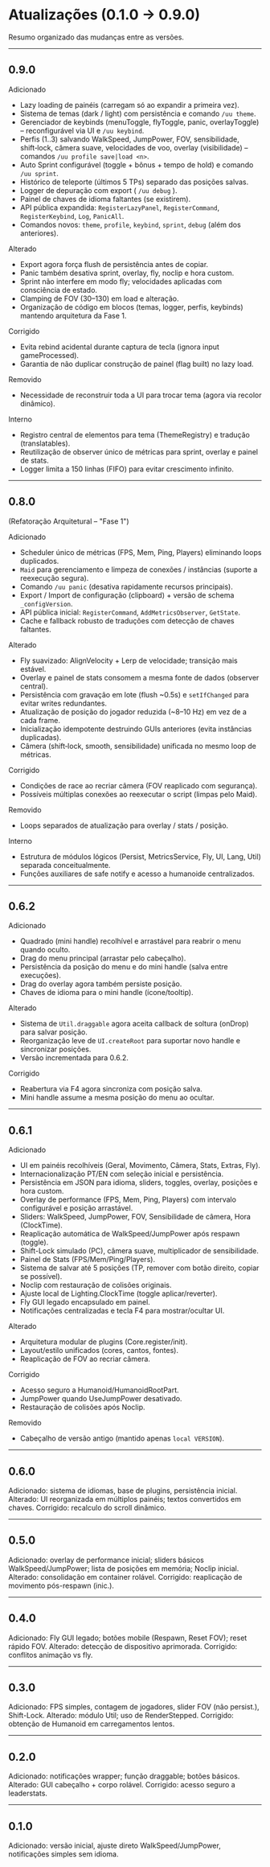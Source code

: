 # Atualizações (0.1.0 → 0.9.0)

Resumo organizado das mudanças entre as versões.

---

## 0.9.0
Adicionado
- Lazy loading de painéis (carregam só ao expandir a primeira vez).
- Sistema de temas (dark / light) com persistência e comando `/uu theme`.
- Gerenciador de keybinds (menuToggle, flyToggle, panic, overlayToggle) – reconfigurável via UI e `/uu keybind`.
- Perfis (1..3) salvando WalkSpeed, JumpPower, FOV, sensibilidade, shift‑lock, câmera suave, velocidades de voo, overlay (visibilidade) – comandos `/uu profile save|load <n>`.
- Auto Sprint configurável (toggle + bônus + tempo de hold) e comando `/uu sprint`.
- Histórico de teleporte (últimos 5 TPs) separado das posições salvas.
- Logger de depuração com export ( `/uu debug` ).
- Painel de chaves de idioma faltantes (se existirem).
- API pública expandida: `RegisterLazyPanel`, `RegisterCommand`, `RegisterKeybind`, `Log`, `PanicAll`.
- Comandos novos: `theme`, `profile`, `keybind`, `sprint`, `debug` (além dos anteriores).

Alterado
- Export agora força flush de persistência antes de copiar.
- Panic também desativa sprint, overlay, fly, noclip e hora custom.
- Sprint não interfere em modo fly; velocidades aplicadas com consciência de estado.
- Clamping de FOV (30–130) em load e alteração.
- Organização de código em blocos (temas, logger, perfis, keybinds) mantendo arquitetura da Fase 1.

Corrigido
- Evita rebind acidental durante captura de tecla (ignora input gameProcessed).
- Garantia de não duplicar construção de painel (flag built) no lazy load.

Removido
- Necessidade de reconstruir toda a UI para trocar tema (agora via recolor dinâmico).

Interno
- Registro central de elementos para tema (ThemeRegistry) e tradução (translatables).
- Reutilização de observer único de métricas para sprint, overlay e painel de stats.
- Logger limita a 150 linhas (FIFO) para evitar crescimento infinito.

---

## 0.8.0
(Refatoração Arquitetural – "Fase 1")

Adicionado
- Scheduler único de métricas (FPS, Mem, Ping, Players) eliminando loops duplicados.
- `Maid` para gerenciamento e limpeza de conexões / instâncias (suporte a reexecução segura).
- Comando `/uu panic` (desativa rapidamente recursos principais).
- Export / Import de configuração (clipboard) + versão de schema `_configVersion`.
- API pública inicial: `RegisterCommand`, `AddMetricsObserver`, `GetState`.
- Cache e fallback robusto de traduções com detecção de chaves faltantes.

Alterado
- Fly suavizado: AlignVelocity + Lerp de velocidade; transição mais estável.
- Overlay e painel de stats consomem a mesma fonte de dados (observer central).
- Persistência com gravação em lote (flush ~0.5s) e `setIfChanged` para evitar writes redundantes.
- Atualização de posição do jogador reduzida (~8–10 Hz) em vez de a cada frame.
- Inicialização idempotente destruindo GUIs anteriores (evita instâncias duplicadas).
- Câmera (shift‑lock, smooth, sensibilidade) unificada no mesmo loop de métricas.

Corrigido
- Condições de race ao recriar câmera (FOV reaplicado com segurança).
- Possíveis múltiplas conexões ao reexecutar o script (limpas pelo Maid).

Removido
- Loops separados de atualização para overlay / stats / posição.

Interno
- Estrutura de módulos lógicos (Persist, MetricsService, Fly, UI, Lang, Util) separada conceitualmente.
- Funções auxiliares de safe notify e acesso a humanoide centralizados.

---

## 0.6.2
Adicionado
- Quadrado (mini handle) recolhível e arrastável para reabrir o menu quando oculto.
- Drag do menu principal (arrastar pelo cabeçalho).
- Persistência da posição do menu e do mini handle (salva entre execuções).
- Drag do overlay agora também persiste posição.
- Chaves de idioma para o mini handle (ícone/tooltip).

Alterado
- Sistema de `Util.draggable` agora aceita callback de soltura (onDrop) para salvar posição.
- Reorganização leve de `UI.createRoot` para suportar novo handle e sincronizar posições.
- Versão incrementada para 0.6.2.

Corrigido
- Reabertura via F4 agora sincroniza com posição salva.
- Mini handle assume a mesma posição do menu ao ocultar.

---

## 0.6.1
Adicionado
- UI em painéis recolhíveis (Geral, Movimento, Câmera, Stats, Extras, Fly).
- Internacionalização PT/EN com seleção inicial e persistência.
- Persistência em JSON para idioma, sliders, toggles, overlay, posições e hora custom.
- Overlay de performance (FPS, Mem, Ping, Players) com intervalo configurável e posição arrastável.
- Sliders: WalkSpeed, JumpPower, FOV, Sensibilidade de câmera, Hora (ClockTime).
- Reaplicação automática de WalkSpeed/JumpPower após respawn (toggle).
- Shift-Lock simulado (PC), câmera suave, multiplicador de sensibilidade.
- Painel de Stats (FPS/Mem/Ping/Players).
- Sistema de salvar até 5 posições (TP, remover com botão direito, copiar se possível).
- Noclip com restauração de colisões originais.
- Ajuste local de Lighting.ClockTime (toggle aplicar/reverter).
- Fly GUI legado encapsulado em painel.
- Notificações centralizadas e tecla F4 para mostrar/ocultar UI.

Alterado
- Arquitetura modular de plugins (Core.register/init).
- Layout/estilo unificados (cores, cantos, fontes).
- Reaplicação de FOV ao recriar câmera.

Corrigido
- Acesso seguro a Humanoid/HumanoidRootPart.
- JumpPower quando UseJumpPower desativado.
- Restauração de colisões após Noclip.

Removido
- Cabeçalho de versão antigo (mantido apenas `local VERSION`).

---

## 0.6.0
Adicionado: sistema de idiomas, base de plugins, persistência inicial.
Alterado: UI reorganizada em múltiplos painéis; textos convertidos em chaves.
Corrigido: recalculo do scroll dinâmico.

---

## 0.5.0
Adicionado: overlay de performance inicial; sliders básicos WalkSpeed/JumpPower; lista de posições em memória; Noclip inicial.
Alterado: consolidação em container rolável.
Corrigido: reaplicação de movimento pós-respawn (inic.).

---

## 0.4.0
Adicionado: Fly GUI legado; botões mobile (Respawn, Reset FOV); reset rápido FOV.
Alterado: detecção de dispositivo aprimorada.
Corrigido: conflitos animação vs fly.

---

## 0.3.0
Adicionado: FPS simples, contagem de jogadores, slider FOV (não persist.), Shift-Lock.
Alterado: módulo Util; uso de RenderStepped.
Corrigido: obtenção de Humanoid em carregamentos lentos.

---

## 0.2.0
Adicionado: notificações wrapper; função draggable; botões básicos.
Alterado: GUI cabeçalho + corpo rolável.
Corrigido: acesso seguro a leaderstats.

---

## 0.1.0
Adicionado: versão inicial, ajuste direto WalkSpeed/JumpPower, notificações simples sem idioma.
